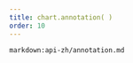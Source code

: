 ```yaml
---
title: chart.annotation( )
order: 10
---
```


<!-- ## chart.annotation( ) -->

`markdown:api-zh/annotation.md`
